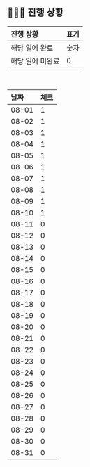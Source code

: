 ## 🧑🏻‍💻 진행 상황

| 진행 상황            | 표기  |
|:-----------------|:----|
| 해당 일에 완료      | 숫자   |
| 해당 일에 미완료    | 0   |



<br>

| 날짜  | 체크 |
|:------|:----|
| 08-01 | 1 |
| 08-02 | 1 |
| 08-03 | 1 |
| 08-04 | 1 |
| 08-05 | 1 |
| 08-06 | 1 |
| 08-07 | 1 |
| 08-08 | 1 |
| 08-09 | 1 |
| 08-10 | 1 |
| 08-11 | 0 |
| 08-12 | 0 |
| 08-13 | 0 |
| 08-14 | 0 |
| 08-15 | 0 |
| 08-16 | 0 |
| 08-17 | 0 |
| 08-18 | 0 |
| 08-19 | 0 |
| 08-20 | 0 |
| 08-21 | 0 |
| 08-22 | 0 |
| 08-23 | 0 |
| 08-24 | 0 |
| 08-25 | 0 |
| 08-26 | 0 |
| 08-27 | 0 |
| 08-28 | 0 |
| 08-29 | 0 |
| 08-30 | 0 |
| 08-31 | 0 |
